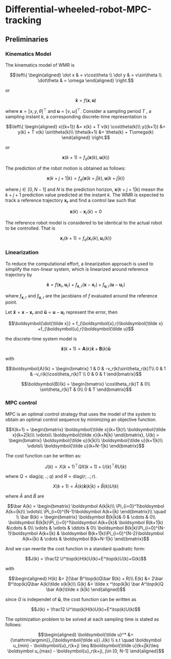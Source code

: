 # Differential-wheeled-robot-MPC-tracking
## Preliminaries
### Kinematics Model
The kinematics model of WMR is 
```math
\left\{
\begin{aligned}
\dot x & =  v\cos\theta \\
\dot y & =  v\sin\theta \\
\dot\theta & =  \omega
\end{aligned}
\right.
```
or
```math
\boldsymbol{\dot x} = f(\boldsymbol{x}, \boldsymbol{u})
```
where $\boldsymbol{x} = [x,y,\theta]^\top$ and $\boldsymbol{u} = [v,\omega]^\top$.
Consider a sampling period $T$ , a sampling instant $k$, a corresponding discrete-time representation is
```math
\left\{
\begin{aligned}
x({k+1}) &= x(k) + T v(k) \cos\theta(k)\\
y({k+1}) &= y(k) + T v(k) \sin\theta(k)\\
\theta(k+1) &= \theta(k) + T\omega(k)
\end{aligned}
\right.
```
or
```math
\boldsymbol{x}(k+1) = f_d(\boldsymbol{x}(k), \boldsymbol{u}(k))
```
The prediction of the robot motion is obtained as follows:
```math
\boldsymbol{x}(k+j+1|k) = f_d(\boldsymbol{x}(k+j|k), \boldsymbol{u}(k+j|k))
```
where $j\in[0, N-1]$ and $N$ is the prediction horizon, $\boldsymbol{x}(k+j+1|k)$ measn the $k+j+1$ prediction value predicted at the instant $k$.
The WMR is expected to track a reference trajectory $\boldsymbol{x_r}$ and find a control law such that
```math
\boldsymbol{x}(k) - \boldsymbol{x}_r(k) = 0
```
The reference robot model is considered to be identical to the actual robot to be controlled. That is
```math
\boldsymbol{x}_r(k+1) = f_d(\boldsymbol{x}_r(k), \boldsymbol{u}_r(k))
```
### Linearization
To reduce the computational effort, a linearization approach is used to simplify the non-linear system, which is linearized around reference trajectory by
```math
\boldsymbol{\dot x} = f(\boldsymbol{x}_r, \boldsymbol{u}_r) + f_{\boldsymbol{x},r}(\boldsymbol{x}- \boldsymbol{x}_r) +f_{\boldsymbol{u},r}(\boldsymbol{u}- \boldsymbol{u}_r)
```
where $f_{\boldsymbol{x},r}$ and $f_{\boldsymbol{u},r}$ are the jacobians of $f$ evaluated around the reference point.

Let $\boldsymbol{\tilde x } =\boldsymbol{x} - \boldsymbol{x}_r$ and $\boldsymbol{\tilde u } =\boldsymbol{u} - \boldsymbol{u}_r$ represent the error, then
```math
\boldsymbol{\dot{\tilde x}} = f_{\boldsymbol{x},r}\boldsymbol{\tilde x} +f_{\boldsymbol{u},r}\boldsymbol{\tilde u}
```
the discrete-time system model is
```math
\boldsymbol{{\tilde x}}(k+1) = \boldsymbol{A}(k)\boldsymbol{\tilde x} +\boldsymbol{B}(k)\boldsymbol{\tilde u}
```
with 
```math
\boldsymbol{A}(k) = 
\begin{bmatrix}
1 & 0 & -v_r(k)\sin\theta_r(k)T\\
0 & 1 & -v_r(k)\cos\theta_r(k)T \\
0 & 0 & 1
\end{bmatrix}
```
```math
\boldsymbol{B}(k) = 
\begin{bmatrix}
\cos\theta_r(k)T & 0\\
\sin\theta_r(k)T & 0\\
0 & T
\end{bmatrix}
```
### MPC control
MPC is an optimal control strategy that uses the model of the system to obtain an optimal control sequence by minimizing an objective function. 
```math
X(k+1) = 
\begin{bmatrix}
\boldsymbol{\tilde x}(k+1|k)\\
\boldsymbol{\tilde x}(k+2|k)\\
\vdots\\
\boldsymbol{\tilde x}(k+N|k)
\end{bmatrix}, 
U(k) = 
\begin{bmatrix}
\boldsymbol{\tilde u}(k|k)\\
\boldsymbol{\tilde u}(k+1|k)\\
\vdots\\
\boldsymbol{\tilde u}(k+N-1|k)
\end{bmatrix}
```
The cost function can be written as:
```math
J(k) = X(k+1)^\top Q X(k+1) + U(k)^\top R U(k)
```
where $Q = \mathrm{diag}(q;..;q)$ and $R= \mathrm{diag}(r;..;r)$. 
```math
X(k+1) = \bar A(k)\boldsymbol{\tilde x}(k|k)+\bar B (k)U(k)
```
where $\bar A$ and $\bar B$ are
```math
\bar A(k) = 
\begin{bmatrix}
\boldsymbol A(k|k)\\
\Pi_{i=0}^1\boldsymbol A(k+i|k)\\
\vdots\\
\Pi_{i=0}^{N-1}\boldsymbol A(k+i|k)
\end{bmatrix}\\ \quad
\\
\bar B(k) = 
\begin{bmatrix}
\boldsymbol B(k|k)& 0 & \cdots & 0\\
\boldsymbol B(k|k)\Pi_{i=0}^1\boldsymbol A(k+i|k)& \boldsymbol B(k+1|k) &\cdots & 0\\
\vdots & \vdots & \ddots & 0\\
\boldsymbol B(k|k)\Pi_{i=0}^{N-1}\boldsymbol A(k+i|k) & \boldsymbol B(k+1|k)\Pi_{i=0}^{N-2}\boldsymbol A(k+i|k) & \cdots & \boldsymbol B(k+N-1|k)
\end{bmatrix}
```
And we can rewrite the cost function in a standard quadratic form:
```math
J(k) = \frac12 U^\top(k)H(k)U(k)+E^\top(k)U(k)+G(k)
```
with
```math
\begin{aligned}
H(k) &= 2(\bar B^\top(k)Q\bar B(k) + R)\\
E(k) &= 2\bar B^\top(k)Q\bar A(k)\tilde x(k|k)\\
G(k) &= \tilde x ^\top(k|k) \bar A^\top(k)Q \bar A(k)\tilde x (k|k)
\end{aligned}
```
since $G$ is independet of $\boldsymbol{\tilde u}$, the cost function can be written as 
```math
J(k) = \frac12 U^\top(k)H(k)U(k)+E^\top(k)U(k)
```
The optimization problem to be solved at each sampling time is stated as follows:
```math
\begin{aligned}
\boldsymbol{\tilde u}^* &= {\mathrm{argmin}}_{\boldsymbol{\tilde u}} J(k) \\
s.t \quad \boldsymbol u_{min} - \boldsymbol{u}_r(k+j) \leq &\boldsymbol{\tilde u}(k+j|k)\leq \boldsymbol u_{max} - \boldsymbol{u}_r(k+j), j\in [0, N-1]
\end{aligned}
```
